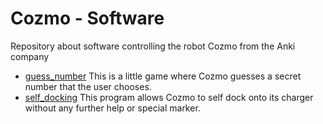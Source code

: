# Cozmo - Software
Repository about software controlling the robot Cozmo from the Anki company 

- [guess_number](https://github.com/LucasWaelti/Cozmo/tree/master/guess_number)
This is a little game where Cozmo guesses a secret number that the user chooses. 
- [self_docking](https://github.com/LucasWaelti/Cozmo/tree/master/self_docking)
This program allows Cozmo to self dock onto its charger without any further help or special marker.
